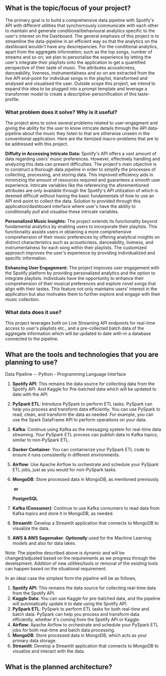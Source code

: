 ## What is the topic/focus of your project?

The primary goal is to build a comprehensive data pipeline with Spotify's API with different utilities that synchornously communicate with each other to maintain and generate conditional/behavioural analytics specific to the user's interest on the Dashboard. The general emphasis of this project is to streamline the data-pipeline in an efficient way so that the analytics on the dashboard wouldn't have any descrepancies. For the conditional analytics, apart from the aggregate information; such as the top songs, number of streams and so on; we plan to personalise the experience by letting the user's integrate their playlists onto the application to get a quantified perspective of their taste of music. The attributes acousticness, danceability, liveness, instrumentalness and so on are extracted from the live API end-point for individual songs in the  playlist, transformed and analysed and visualised the user. Outside scope this project, we intend to expand this idea to be plugged into a prompt template and leverage a transformer model to create a descriptive-personification of this taste-profile. 

### What problem does it solve? Why is it useful?

The project aims to solve several problems related to user-engagment and giving the ability for the user to know intricate details  through the API data-pipeline about the music they listen to that are otherwise unseen in the conventional application. Here are the itemized macro-problems that are to be addressed with this project. 

**Diffulty in Accessing Intricate Data:** Spotify's API offers a vast amount of data regarding users' music preferences. However, effectively handling and analyzing this data can present difficulties. The project's main objective is to construct a thorough data pipeline in order to simplify the processes of collecting, processing, and storing data. This improved efficiency aids in minimizing the amount of resources required and guarantees a smooth user experience. Intricate variables like the referencing the aforementioned attributes are only available through the Spotify's API utilization of which is deemed difficult without having the basic fundamentals of how to use an API end-point to collect the data. Solution to provided through this application/dashboard interface where user's have the ability to conditionally pull and visualise these intricate variables.

**Personalized Music Insights:** The project extends its functionality beyond fundamental analytics by enabling users to incorporate their playlists. This functionality assists users in obtaining a more comprehensive comprehension of their music preferences by offering analytical insights on distinct characteristics such as acousticness, danceability, liveness, and instrumentalness for each song within their playlists. The customized approach improves the user's experience by providing individualized and specific information.

**Enhancing User Engagement:** The project improves user engagement with the Spotify platform by providing personalized analytics and the option to integrate playlists. Individuals have the opportunity to enhance their comprehension of their musical preferences and explore novel songs that align with their tastes. This feature not only maintains users' interest in the application but also motivates them to further explore and engage with their music collection.

### What data does it use?

This project leverages both on Live Streaming API endpoints for real-time access to user's playlists etc., and a pre-collected batch data of the aggregate information which will be updated to date with-in a database connected to the pipeline.

## What are the tools and technologies that you are planning to use? 



Data Pipeline -- Python - Programming Language Interface 

1. **Spotify API**: This remains the data source for collecting data from the Spotify API. And Kaggle for Pre-batched data which will be updated to date with the API. 

2. **PySpark ETL**: Introduce PySpark to perform ETL tasks. PySpark can help you process and transform data efficiently. You can use PySpark to read, clean, and transform the data as needed. For example, you can use the Spark DataFrame API to perform operations on your data.

3. **Kafka**: Continue using Kafka as the messaging system for real-time data streaming. Your PySpark ETL process can publish data to Kafka topics, similar to non-PySpark ETL.

4. **Docker Container**: You can containerize your PySpark ETL code to ensure it runs consistently in different environments.

5. **Airflow**: Use Apache Airflow to orchestrate and schedule your PySpark ETL jobs, just as you would for non-PySpark tasks.

6. **MongoDB**: Store processed data in MongoDB, as mentioned previously. 

   ​	**or** 

   **PostgreSQL**

7. **Kafka (Consumer)**: Continue to use Kafka consumers to read data from Kafka topics and store it in MongoDB, as needed.

8. **Streamlit**: Develop a Streamlit application that connects to MongoDB to visualize the data.

9. **AWS & AWS Sagemaker**: ***Optionally*** used for the Machine Learning models and also for data lakes.

Note: The pipeline described above is dynamic and will be changed/adjusted based on the requirements as we progress through the development. Addition of new utilities/tools or removal of the existing tools can happen based on the situational requirement. 

In an ideal case the simplest form the pipeline will be as follows,

1. **Spotify API**: This remains the data source for collecting real-time data from the Spotify API.
2. **Kaggle Data**: You can use Kaggle for pre-batched data, and the pipeline will automatically update it to date using the Spotify API.
3. **PySpark ETL**: PySpark to perform ETL tasks for both real-time and batch data. PySpark can help you process and transform data efficiently, whether it's coming from the Spotify API or Kaggle.
4. **Airflow**: Apache Airflow to orchestrate and schedule your PySpark ETL jobs for both real-time and batch data processing.
5. **MongoDB**: Store processed data in MongoDB, which acts as your primary data storage.
6. **Streamlit**: Develop a Streamlit application that connects to MongoDB to visualize and interact with the data.

##  What is the planned architecture?

























